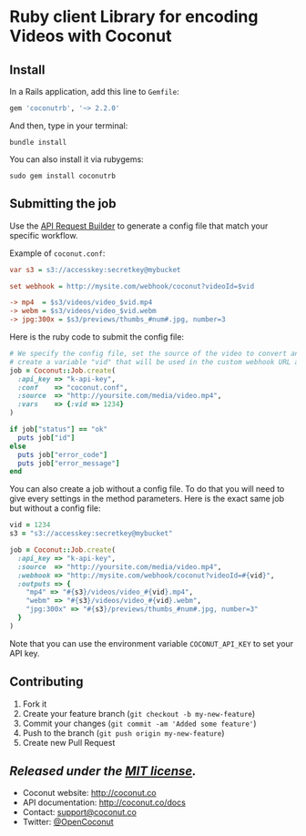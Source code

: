 # Ruby client Library for encoding Videos with Coconut

## Install

In a Rails application, add this line to `Gemfile`:

```ruby
gem 'coconutrb', '~> 2.2.0'
```

And then, type in your terminal:

```console
bundle install
```

You can also install it via rubygems:

```console
sudo gem install coconutrb
```

## Submitting the job

Use the [API Request Builder](https://app.coconut.co/job/new) to generate a config file that match your specific workflow.

Example of `coconut.conf`:

```ini
var s3 = s3://accesskey:secretkey@mybucket

set webhook = http://mysite.com/webhook/coconut?videoId=$vid

-> mp4  = $s3/videos/video_$vid.mp4
-> webm = $s3/videos/video_$vid.webm
-> jpg:300x = $s3/previews/thumbs_#num#.jpg, number=3
```

Here is the ruby code to submit the config file:

```ruby
# We specify the config file, set the source of the video to convert and
# create a variable "vid" that will be used in the custom webhook URL and output URLs
job = Coconut::Job.create(
  :api_key => "k-api-key",
  :conf    => "coconut.conf",
  :source  => "http://yoursite.com/media/video.mp4",
  :vars    => {:vid => 1234}
)

if job["status"] == "ok"
  puts job["id"]
else
  puts job["error_code"]
  puts job["error_message"]
end
```

You can also create a job without a config file. To do that you will need to give every settings in the method parameters. Here is the exact same job but without a config file:

```ruby
vid = 1234
s3 = "s3://accesskey:secretkey@mybucket"

job = Coconut::Job.create(
  :api_key => "k-api-key",
  :source  => "http://yoursite.com/media/video.mp4",
  :webhook => "http://mysite.com/webhook/coconut?videoId=#{vid}",
  :outputs => {
    "mp4" => "#{s3}/videos/video_#{vid}.mp4",
    "webm" => "#{s3}/videos/video_#{vid}.webm",
    "jpg:300x" => "#{s3}/previews/thumbs_#num#.jpg, number=3"
  }
)
```

Note that you can use the environment variable `COCONUT_API_KEY` to set your API key.

## Contributing

1. Fork it
2. Create your feature branch (`git checkout -b my-new-feature`)
3. Commit your changes (`git commit -am 'Added some feature'`)
4. Push to the branch (`git push origin my-new-feature`)
5. Create new Pull Request


*Released under the [MIT license](http://www.opensource.org/licenses/mit-license.php).*
---

* Coconut website: http://coconut.co
* API documentation: http://coconut.co/docs
* Contact: [support@coconut.co](mailto:support@coconut.co)
* Twitter: [@OpenCoconut](http://twitter.com/opencoconut)
